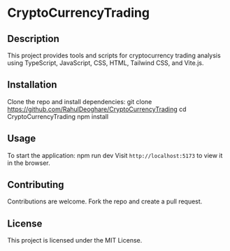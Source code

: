 # CryptoCurrencyTrading

## Description
This project provides tools and scripts for cryptocurrency trading analysis using TypeScript, JavaScript, CSS, HTML, Tailwind CSS, and Vite.js.

## Installation
Clone the repo and install dependencies:
git clone https://github.com/RahulDeoghare/CryptoCurrencyTrading
cd CryptoCurrencyTrading
npm install

## Usage
To start the application:
npm run dev
Visit `http://localhost:5173` to view it in the browser.

## Contributing
Contributions are welcome. Fork the repo and create a pull request.

## License
This project is licensed under the MIT License.

